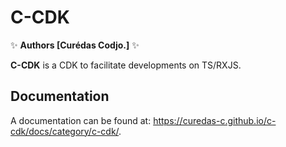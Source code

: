 # C-CDK


✨ **Authors [Curédas Codjo.]** ✨

**C-CDK** is a CDK to facilitate developments on TS/RXJS.

## Documentation

A documentation can be found at: <https://curedas-c.github.io/c-cdk/docs/category/c-cdk/>.
